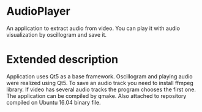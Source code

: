 # AudioPlayer
An application to extract audio from video. You can play it with audio visualization by oscillogram and save it.

# Extended description
Application uses Qt5 as a base framework. Oscillogram and playing audio were realized using Qt5. To save an audio track you need to install ffmpeg library. If video has several audio tracks the program chooses the first one. The application can be compiled by qmake. Also attached to repository compiled on Ubuntu 16.04 binary file.
